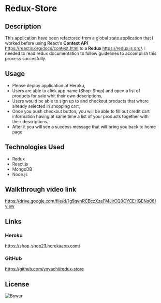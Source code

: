 # Redux-Store

## Description

This application have been refactored from a global state application that I worked before using React's **Context API** https://reactjs.org/docs/context.html to a **Redux** https://redux.js.org/.  I needed to read redux documentation to follow guidelines to accomplish this process succesfully. 

## Usage

* Please deploy application at Heroku,
* Users are able to click app name (Shop-Shop) and open a list of products for sale whit their own descriptions,
* Users would be able to sign up to and checkout products that where already selected in shopping cart,
* Once you push checkout button, you will be able to fill out credit cart information having at same time a list of your products together with their descriptions.
* After it you will see a success message that will bring you back to home page. 

## Technologies Used

* Redux
* React.js
* MongoDB
* Node.js

## Walkthrough video link

https://drive.google.com/file/d/1g9qvnRCBczXzeFMJirCQ0OYCEHGENo06/view

## Links 

### Heroku

https://shop-shop23.herokuapp.com/

### GitHub

https://github.com/yoyachi/redux-store

## License

![Bower](https://img.shields.io/bower/l/MI)


